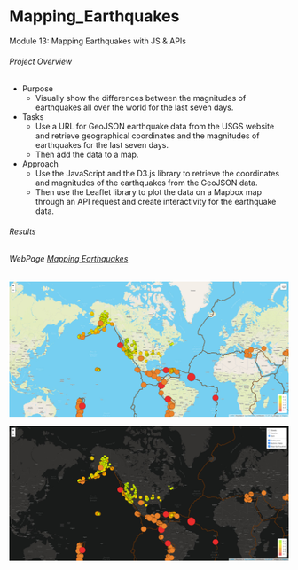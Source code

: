 # Mapping_Earthquakes
Module 13: Mapping Earthquakes with JS &amp; APIs
###### Project Overview
- Purpose
    - Visually show the differences between the magnitudes of earthquakes all over the world for the last seven days.
- Tasks
    - Use a URL for GeoJSON earthquake data from the USGS website and retrieve geographical coordinates and the magnitudes of earthquakes for the last seven days. 
    - Then add the data to a map.
- Approach
    - Use the JavaScript and the D3.js library to retrieve the coordinates and magnitudes of the earthquakes from the GeoJSON data. 
    - Then use the Leaflet library to plot the data on a Mapbox map through an API request and create interactivity for the earthquake data.
###### Results

###### WebPage [Mapping Earthquakes](https://robyndook.github.io/Mapping_Earthquakes/)


![Light Map](https://github.com/robyndook/Mapping_Earthquakes/blob/b455ac0bafe25332f65ce0628ac27610b7555bc5/Images/2022-03-28_14-16-46.jpg)

![Dark Map](https://github.com/robyndook/Mapping_Earthquakes/blob/b455ac0bafe25332f65ce0628ac27610b7555bc5/Images/2022-03-28_14-17-59.jpg)

